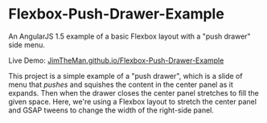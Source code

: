 # Flexbox-Push-Drawer-Example
An AngularJS 1.5 example of a basic Flexbox layout with a "push drawer" side menu.  

Live Demo: [JimTheMan.github.io/Flexbox-Push-Drawer-Example](#JimTheMan.github.io/Flexbox-Push-Drawer-Example)

This project is a simple example of a "push drawer", which is a slide of menu that *pushes* and squishes the content in the center panel as it expands. Then when the drawer closes the center panel stretches to fill the given space. Here, we're using a Flexbox layout to stretch the center panel and GSAP tweens to change the width of the right-side panel.  
